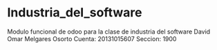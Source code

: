 # Industria_del_software
Modulo funcional de odoo para la clase de industria del software 
David Omar Melgares Osorto 
Cuenta: 20131015607
Seccion: 1900

